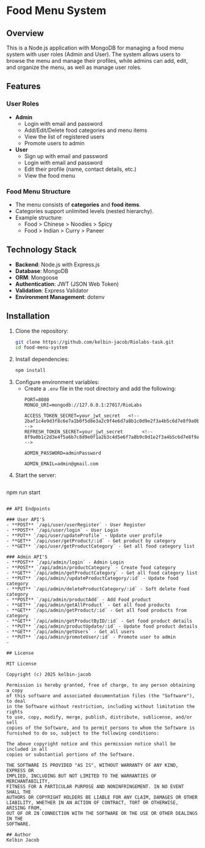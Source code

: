 # Food Menu System

## Overview
This is a Node.js application with MongoDB for managing a food menu system with user roles (Admin and User). The system allows users to browse the menu and manage their profiles, while admins can add, edit, and organize the menu, as well as manage user roles.

## Features
### User Roles
- **Admin**
  - Login with email and password
  - Add/Edit/Delete food categories and menu items
  - View the list of registered users
  - Promote users to admin
- **User**
  - Sign up with email and password
  - Login with email and password
  - Edit their profile (name, contact details, etc.)
  - View the food menu

### Food Menu Structure
- The menu consists of **categories** and **food items**.
- Categories support unlimited levels (nested hierarchy).
- Example structure:
  - Food > Chinese > Noodles > Spicy
  - Food > Indian > Curry > Paneer

## Technology Stack
- **Backend**: Node.js with Express.js
- **Database**: MongoDB
- **ORM**: Mongoose
- **Authentication**: JWT (JSON Web Token)
- **Validation**:  Express Validator
- **Environment Management**: dotenv

## Installation
1. Clone the repository:
   ```sh
   git clone https://github.com/kelbin-jacob/Riolabs-task.git
   cd food-menu-system
   ```
2. Install dependencies:
   ```sh
   npm install
   ```
3. Configure environment variables:
   - Create a `.env` file in the root directory and add the following:
     ```env
     PORT=8080
     MONGO_URI=mongodb://127.0.0.1:27017/RioLabs
   
     ACCESS_TOKEN_SECRET=your_jwt_secret   <!-- 2baf1c4e9d3f8c6e7a1b0f5d8e3a2c9f4e6d7a8b1c0d9e2f3a4b5c6d7e8f9a0b -->
     REFRESH_TOKEN_SECRET=your_jwt_secret       <!-- 8f9a0b1c2d3e4f5a6b7c8d9e0f1a2b3c4d5e6f7a8b9c0d1e2f3a4b5c6d7e8f9a -->

     ADMIN_PASSWORD=adminPassword

     ADMIN_EMAIL=admin@gmail.com
     
     ```
4. Start the server:
   ```sh
npm run start
   ```

## API Endpoints

### User API'S
- **POST** `/api/user/userRegister` - User Register
- **POST** `/api/user/login` - User Login
- **PUT** `/api/user/updateProfile` - Update user profile
- **GET** `/api/user/getProduct/:id` - Get product by category
- **GET** `/api/user/getProductCategory` - Get all food category list

### Admin API'S
- **POST** `/api/admin/login` - Admin Login
- **POST** `/api/admin/productCategory` - Create food category
- **GET** `/api/admin/getProductCategory` - Get all food category list
- **PUT** `/api/admin//updateProductCategory/:id` - Update food category
- **PUT** `/api/admin/deleteProductCategory/:id` - Soft delete food category
- **POST** `/api/admin/productAdd` - Add Food product
- **GET** `/api/admin/getAllProduct` - Get all food products
- **GET** `/api/admin/getProduct/:id` - Get all food products from category
- **GET** `/api/admin/getProductByID/:id` - Get food product details
- **PUT** `/api/admin/productUpdate/:id` - Update food product details
- **GET** `/api/admin/getUsers` - Get all users
- **PUT** `/api/admin/promoteUser/:id` - Promote user to admin
-

## License

MIT License

Copyright (c) 2025 kelbin-jacob

Permission is hereby granted, free of charge, to any person obtaining a copy
of this software and associated documentation files (the "Software"), to deal
in the Software without restriction, including without limitation the rights
to use, copy, modify, merge, publish, distribute, sublicense, and/or sell
copies of the Software, and to permit persons to whom the Software is
furnished to do so, subject to the following conditions:

The above copyright notice and this permission notice shall be included in all
copies or substantial portions of the Software.

THE SOFTWARE IS PROVIDED "AS IS", WITHOUT WARRANTY OF ANY KIND, EXPRESS OR
IMPLIED, INCLUDING BUT NOT LIMITED TO THE WARRANTIES OF MERCHANTABILITY,
FITNESS FOR A PARTICULAR PURPOSE AND NONINFRINGEMENT. IN NO EVENT SHALL THE
AUTHORS OR COPYRIGHT HOLDERS BE LIABLE FOR ANY CLAIM, DAMAGES OR OTHER
LIABILITY, WHETHER IN AN ACTION OF CONTRACT, TORT OR OTHERWISE, ARISING FROM,
OUT OF OR IN CONNECTION WITH THE SOFTWARE OR THE USE OR OTHER DEALINGS IN THE
SOFTWARE.

## Author
Kelbin Jacob


